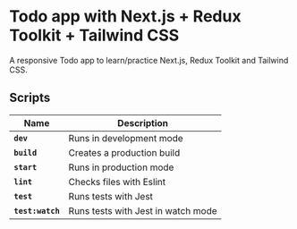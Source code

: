# Todo app with Next.js + Redux Toolkit + Tailwind CSS

A responsive Todo app to learn/practice Next.js, Redux Toolkit and Tailwind CSS.

## Scripts

| Name             | Description                        |
| ---------------- | ---------------------------------- |
| **`dev`**        | Runs in development mode           |
| **`build`**      | Creates a production build         |
| **`start`**      | Runs in production mode            |
| **`lint`**       | Checks files with Eslint           |
| **`test`**       | Runs tests with Jest               |
| **`test:watch`** | Runs tests with Jest in watch mode |


